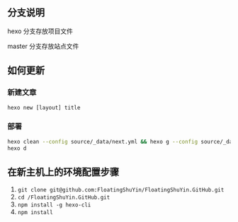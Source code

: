 ## 分支说明

hexo 分支存放项目文件

master 分支存放站点文件

##  如何更新

### 新建文章

`hexo new [layout] title`

### 部署

```bash
hexo clean --config source/_data/next.yml && hexo g --config source/_data/next.yml
hexo d
```



## 在新主机上的环境配置步骤


1. `git clone git@github.com:FloatingShuYin/FloatingShuYin.GitHub.git`
2. `cd /FloatingShuYin.GitHub.git`
3. `npm install -g hexo-cli`
4. `npm install`

